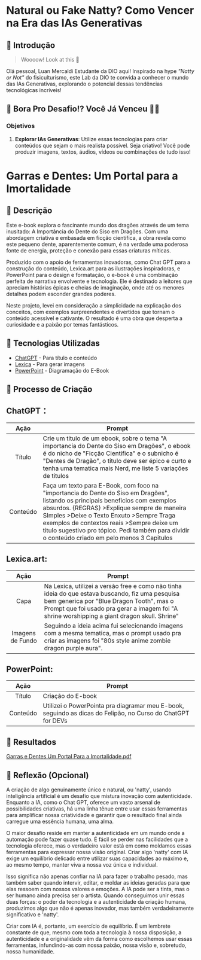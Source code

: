 # Natural ou Fake Natty? Como Vencer na Era das IAs Generativas

## 🚀 Introdução

> Woooow! Look at this 👀

Olá pessoal, Luan Mercaldi Estudante da DIO aqui! Inspirado na hype _"Natty or Not"_ do fisiculturismo, este Lab da DIO te convida a conhecer o mundo das IAs Generativas, explorando o potencial dessas tendências tecnológicas incríveis!

## 🎯 Bora Pro Desafio!? Você Já Venceu 💪🤓

### Objetivos

1. **Explorar IAs Generativas**: Utilize essas tecnologias para criar conteúdos que sejam o mais realista possível. Seja criativo! Você pode produzir imagens, textos, áudios, vídeos ou combinações de tudo isso!

# Garras e Dentes: Um Portal para a Imortalidade

## 📒 Descrição

Este e-book explora o fascinante mundo dos dragões através de um tema inusitado: A Importância do Dente do Siso em Dragões. Com uma abordagem criativa e embasada em ficção científica, a obra revela como este pequeno dente, aparentemente comum, é na verdade uma poderosa fonte de energia, proteção e conexão para essas criaturas míticas.

Produzido com o apoio de ferramentas inovadoras, como Chat GPT para a construção do conteúdo, Lexica.art para as ilustrações inspiradoras, e PowerPoint para o design e formatação, o e-book é uma combinação perfeita de narrativa envolvente e tecnologia. Ele é destinado a leitores que apreciam histórias épicas e cheias de imaginação, onde até os menores detalhes podem esconder grandes poderes.

Neste projeto, levei em consideração a simplicidade na explicação dos conceitos, com exemplos surpreendentes e divertidos que tornam o conteúdo acessível e cativante. O resultado é uma obra que desperta a curiosidade e a paixão por temas fantásticos.

## 🤖 Tecnologias Utilizadas

- [ChatGPT](https://chat.openai.com/) - Para título e conteúdo
- [Lexica](https://lexica.art) - Para gerar imagens
- [PowerPoint](https://www.microsoft.com/pt-br/microsoft-365/powerpoint) - Diagramação do E-Book

## 🧐 Processo de Criação

## ChatGPT：

|   Ação   | Prompt                                                                                                                                                                                                                                                                         |
| :------: | ------------------------------------------------------------------------------------------------------------------------------------------------------------------------------------------------------------------------------------------------------------------------------ |
|  Título  | Crie um titulo de um ebook, sobre o tema "A importancia do Dente do Siso em Dragões", o ebook é do nicho de "Ficção Cientifica" e o subnicho é "Dentes de Dragão", o titulo deve ser épico e curto e tenha uma tematica mais Nerd, me liste 5 variações de titulos                                                                                                                                                                                                    |
| Conteúdo | Faça um texto para E-Book, com foco na "importancia do Dente do Siso em Dragões", listando os principais beneficios com exemplos absurdos. {REGRAS} >Explique sempre de maneira SImples >Deixe o Texto Enxuto >Sempre Traga exemplos de contextos reais >Sempre deixe um titulo sugestivo pro tópico. Pedi também para dividir o conteúdo criado em pelo menos 3 Capitulos  |                                                                                                       



## Lexica.art:

|   Ação   | Prompt                                                                                                                                                                                                                                                                         |
| :------: | ------------------------------------------------------------------------------------------------------------------------------------------------------------------------------------------------------------------------------------------------------------------------------ |
|  Capa  | Na Lexica, utilizei a versão free e como não tinha ideia do que estava buscando, fiz uma pesquisa bem generica por "Blue Dragon Tooth", mas o Prompt que foi usado pra gerar a imagem foi "A shrine worshipping a giant dragon skull. Shrine"                                                                                                                                                                                                    |
| Imagens de Fundo | Seguindo a ideia acima fui selecionando imagens com a mesma tematica, mas o prompt usado pra criar as imagens foi "80s style anime  zombie dragon purple aura".|

## PowerPoint:

|   Ação   | Prompt                                                                                                                                                                                                                                                                         |
| :------: | ------------------------------------------------------------------------------------------------------------------------------------------------------------------------------------------------------------------------------------------------------------------------------ |
|  Título  | Criação do E-book                                                                                                                                                                                                    |
| Conteúdo | Utilizei o PowerPointa pra diagramar meu E-book, seguindo as dicas do Felipão, no Curso do ChatGPT for DEVs|


## 🚀 Resultados

[Garras e Dentes Um Portal Para a Imortalidade.pdf](https://github.com/user-attachments/files/16711776/Garras.e.Dentes.Um.Portal.Para.a.Imortalidade.pdf)


## 💭 Reflexão (Opcional)

A criação de algo genuinamente único e natural, ou 'natty', usando inteligência artificial é um desafio que mistura inovação com autenticidade. Enquanto a IA, como o Chat GPT, oferece um vasto arsenal de possibilidades criativas, há uma linha tênue entre usar essas ferramentas para amplificar nossa criatividade e garantir que o resultado final ainda carregue uma essência humana, uma alma.

O maior desafio reside em manter a autenticidade em um mundo onde a automação pode fazer quase tudo. É fácil se perder nas facilidades que a tecnologia oferece, mas o verdadeiro valor está em como moldamos essas ferramentas para expressar nossa visão original. Criar algo 'natty' com IA exige um equilíbrio delicado entre utilizar suas capacidades ao máximo e, ao mesmo tempo, manter viva a nossa voz única e individual.

Isso significa não apenas confiar na IA para fazer o trabalho pesado, mas também saber quando intervir, editar, e moldar as ideias geradas para que elas ressoem com nossos valores e emoções. A IA pode ser a tinta, mas o ser humano ainda precisa ser o artista. Quando conseguimos unir essas duas forças: o poder da tecnologia e a autenticidade da criação humana, produzimos algo que não é apenas inovador, mas também verdadeiramente significativo e 'natty'.

Criar com IA é, portanto, um exercício de equilíbrio. É um lembrete constante de que, mesmo com toda a tecnologia à nossa disposição, a autenticidade e a originalidade vêm da forma como escolhemos usar essas ferramentas, infundindo-as com nossa paixão, nossa visão e, sobretudo, nossa humanidade.
